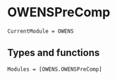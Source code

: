 # OWENSPreComp
```@meta
CurrentModule = OWENS
```

## Types and functions

```@autodocs
Modules = [OWENS.OWENSPreComp]
```
